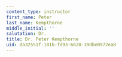 ```yaml
---
content_type: instructor
first_name: Peter
last_name: Kempthorne
middle_initial: ''
salutation: Dr.
title: Dr. Peter Kempthorne
uid: da32551f-181b-fd93-6628-39dbe0972ea8
---
```

